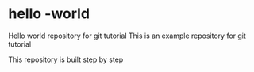 # hello -world

Hello world repository for git tutorial
This is an example repository for git tutorial

This repository is built step by step
